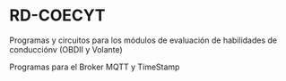 # RD-COECYT
Programas y circuitos para los módulos de evaluación de habilidades de conducciónv (OBDII y Volante) 


Programas para el Broker MQTT y TimeStamp


